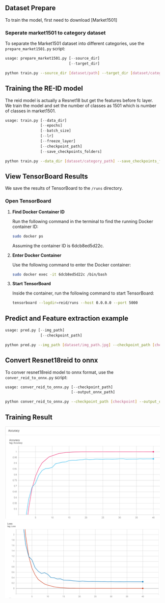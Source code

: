 ## Dataset Prepare

To train the model, first need to download [Market1501]

### Seperate market1501 to category dataset

To separate the Market1501 dataset into different categories, use the `prepare_market1501.py` script:

```python
usage: prepare_market1501.py [--source_dir]
                             [--target_dir]
```
```bash
python train.py --source_dir [dataset/path] --target_dir [dataset/category_path]
```

## Training the RE-ID model

The reid model is actually a Resnet18 but get the features before fc layer. We train the model and set the number of classes as 1501 which is number of classes in market1501.

```python
usage: train.py [--data_dir]
                [--epochs]
                [--batch_size]
                [--lr]
                [--freeze_layer]
                [--checkpoint_path]
                [--save_checkpoints_folders]
```
```bash
python train.py --data_dir [dataset/category_path] --save_checkpoints_folder [checkpoints]
```

## View TensorBoard Results

We save the results of TensorBoard to the `/runs` directory.

### Open TensorBoard

1. **Find Docker Container ID**

    Run the following command in the terminal to find the running Docker container ID:

    ```bash
    sudo docker ps
    ```

    Assuming the container ID is 6dcb8ed5d22c.

2. **Enter Docker Container**

     Use the following command to enter the Docker container:
     ```bash
     sudo docker exec -it 6dcb8ed5d22c /bin/bash
    ```

3. **Start TensorBoard**

     Inside the container, run the following command to start TensorBoard:
     ```bash
     tensorboard --logdir=reid/runs --host 0.0.0.0 --port 5000
     ```

## Predict and Feature extraction example

```python
usage: pred.py [--img_path]
                [--checkpoint_path]
```
```bash
python pred.py --img_path [dataset/img_path.jpg] --checkpoint_path [checkpoint]
```

## Convert Resnet18reid to onnx 

To conver resnet18reid model to onnx format, use the `conver_reid_to_onnx.py` script:

```python
usage: conver_reid_to_onnx.py [--checkpoint_path]
                              [--output_onnx_path]
```
```bash
python conver_reid_to_onnx.py --checkpoint_path [checkpoint] --output_onnx_path [onnx_path]
```

## Training Result
![](png/accuracy.png)
![](png/loss.png)